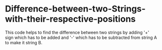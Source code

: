 # Difference-between-two-Strings-with-their-respective-positions
This code helps to find the difference between two strings by adding '+' sign which has to be added and '-' which has to be subtracted from string A to make it string B.
